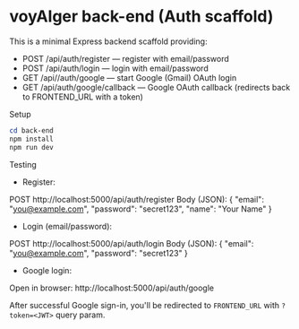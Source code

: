# voyAIger back-end (Auth scaffold)

This is a minimal Express backend scaffold providing:

- POST /api/auth/register — register with email/password
- POST /api/auth/login — login with email/password
- GET /api//auth/google — start Google (Gmail) OAuth login
- GET /api/auth/google/callback — Google OAuth callback (redirects back to FRONTEND_URL with a token)

Setup

```powershell
cd back-end
npm install
npm run dev
```

Testing

- Register:

POST http://localhost:5000/api/auth/register
Body (JSON): { "email": "you@example.com", "password": "secret123", "name": "Your Name" }

- Login (email/password):

POST http://localhost:5000/api/auth/login
Body (JSON): { "email": "you@example.com", "password": "secret123" }

- Google login:

Open in browser: http://localhost:5000/api/auth/google

After successful Google sign-in, you'll be redirected to `FRONTEND_URL` with `?token=<JWT>` query param.
